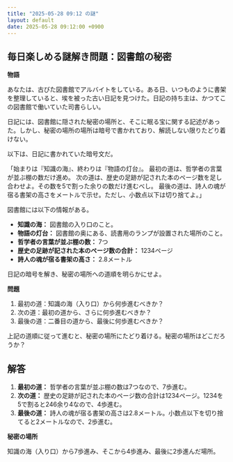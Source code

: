 ```yaml
---
title: "2025-05-28 09:12 の謎"
layout: default
date: 2025-05-28 09:12:00 +0900
---
```

## 毎日楽しめる謎解き問題：図書館の秘密

**物語**

あなたは、古びた図書館でアルバイトをしている。ある日、いつものように書架を整理していると、埃を被った古い日記を見つけた。日記の持ち主は、かつてこの図書館で働いていた司書らしい。

日記には、図書館に隠された秘密の場所と、そこに眠る宝に関する記述があった。しかし、秘密の場所の場所は暗号で書かれており、解読しない限りたどり着けない。

以下は、日記に書かれていた暗号文だ。

「始まりは『知識の海』、終わりは『物語の灯台』。
最初の道は、哲学者の言葉が並ぶ棚の数だけ進め。
次の道は、歴史の足跡が記された本のページ数を足し合わせよ。その数を5で割った余りの数だけ進むべし。
最後の道は、詩人の魂が宿る書架の高さをメートルで示せ。ただし、小数点以下は切り捨てよ。」

図書館には以下の情報がある。

*   **知識の海：** 図書館の入り口のこと。
*   **物語の灯台：** 図書館の奥にある、読書用のランプが設置された場所のこと。
*   **哲学者の言葉が並ぶ棚の数：** 7つ
*   **歴史の足跡が記された本のページ数の合計：** 1234ページ
*   **詩人の魂が宿る書架の高さ：** 2.8メートル

日記の暗号を解き、秘密の場所への道順を明らかにせよ。

**問題**

1.  最初の道：知識の海（入り口）から何歩進むべきか？
2.  次の道：最初の道から、さらに何歩進むべきか？
3.  最後の道：二番目の道から、最後に何歩進むべきか？

上記の道順に従って進むと、秘密の場所にたどり着ける。秘密の場所はどこだろうか？

## 解答

1.  **最初の道：** 哲学者の言葉が並ぶ棚の数は7つなので、7歩進む。
2.  **次の道：** 歴史の足跡が記された本のページ数の合計は1234ページ。1234を5で割ると246余り4なので、4歩進む。
3.  **最後の道：** 詩人の魂が宿る書架の高さは2.8メートル。小数点以下を切り捨てると2メートルなので、2歩進む。

**秘密の場所**

知識の海（入り口）から7歩進み、そこから4歩進み、最後に2歩進んだ場所。
